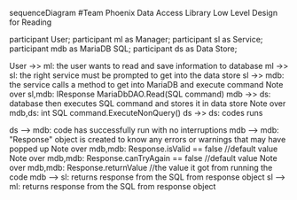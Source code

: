 

sequenceDiagram 
#Team Phoenix Data Access Library Low Level Design for Reading

  participant User;
  participant ml as Manager;
  participant sl as Service;
  participant mdb as MariaDB SQL;
  participant ds as Data Store;

  User ->> ml: the user wants to read and save information to database
  ml ->> sl: the right service must be prompted to get into the data store
  sl ->> mdb: the service calls a method to get into MariaDB and execute command
    Note over sl,mdb: IResponse MariaDbDAO.Read(SQL command)
  mdb ->> ds: database then executes SQL command and stores it in data store
    Note over mdb,ds: int SQL command.ExecuteNonQuery()
  ds ->> ds: codes runs

  ds --> mdb: code has successfully run with no interruptions
  mdb --> mdb: "Response" object is created to know any errors or warnings that may have popped up
    Note over mdb,mdb: Response.isValid == false //default value
    Note over mdb,mdb: Response.canTryAgain == false //default value
    Note over mdb,mdb: Response.returnValue //the value it got from running the code
  mdb --> sl: returns response from the SQL from response object
  sl --> ml: returns response from the SQL from response object






